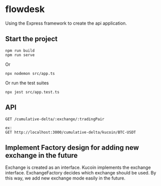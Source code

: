 # flowdesk

Using the Express framework to create the api application.

## Start the project
```
npm run build
npm run serve
```
Or
```
npx nodemon src/app.ts
```
Or run the test suites
```
npx jest src/app.test.ts
```

## API

```
GET /cumulative-delta/:exchange/:tradingPair

ex:
GET http://localhost:3000/cumulative-delta/kucoin/BTC-USDT
```

## Implement Factory design for adding new exchange in the future
Exchange is created as an interface. Kucoin implements the exchange interface. ExchangeFactory decides which exchange should be used.
By this way, we add new exchange mode easily in the future.